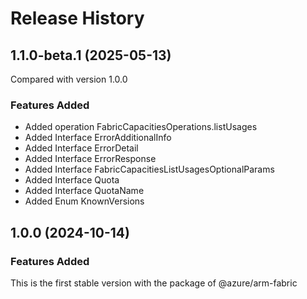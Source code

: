 # Release History
    
## 1.1.0-beta.1 (2025-05-13)
Compared with version 1.0.0
    
### Features Added

  - Added operation FabricCapacitiesOperations.listUsages
  - Added Interface ErrorAdditionalInfo
  - Added Interface ErrorDetail
  - Added Interface ErrorResponse
  - Added Interface FabricCapacitiesListUsagesOptionalParams
  - Added Interface Quota
  - Added Interface QuotaName
  - Added Enum KnownVersions
    
    
## 1.0.0 (2024-10-14)

### Features Added

This is the first stable version with the package of @azure/arm-fabric
